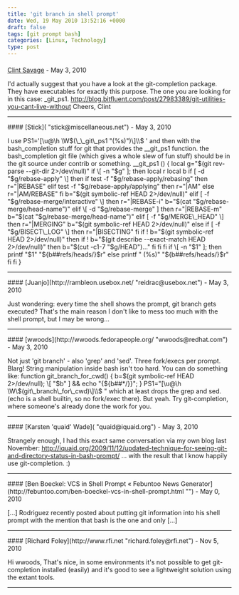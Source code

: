 ```yaml
---
title: 'git branch in shell prompt'
date: Wed, 19 May 2010 13:52:16 +0000
draft: false
tags: [git prompt bash]
categories: [Linux, Technology]
type: post
---
```



#### 
[Clint Savage](http://sexysexypenguins.com "herlo@fedoraproject.org") - <time datetime="2010-05-19 11:05:46">May 3, 2010</time>

I'd actually suggest that you have a look at the git-completion package. They have executables for exactly this purpose. The one you are looking for in this case: \_git\_ps1. http://blog.bitfluent.com/post/27983389/git-utilities-you-cant-live-without Cheers, Clint
<hr />
#### 
[Stick]( "stick@miscellaneous.net") - <time datetime="2010-05-19 10:40:57">May 3, 2010</time>

I use PS1='\[\\u@\\h \\W$(\_\_git\_ps1 "(%s)")\]\\$ ' and then with the bash\_completion stuff for git that provides the \_\_git\_ps1 function. the bash\_completion git file (which gives a whole slew of fun stuff) should be in the git source under contrib or something. \_\_git\_ps1 () { local g="$(git rev-parse --git-dir 2>/dev/null)" if \[ -n "$g" \]; then local r local b if \[ -d "$g/rebase-apply" \] then if test -f "$g/rebase-apply/rebasing" then r="|REBASE" elif test -f "$g/rebase-apply/applying" then r="|AM" else r="|AM/REBASE" fi b="$(git symbolic-ref HEAD 2>/dev/null)" elif \[ -f "$g/rebase-merge/interactive" \] then r="|REBASE-i" b="$(cat "$g/rebase-merge/head-name")" elif \[ -d "$g/rebase-merge" \] then r="|REBASE-m" b="$(cat "$g/rebase-merge/head-name")" elif \[ -f "$g/MERGE\_HEAD" \] then r="|MERGING" b="$(git symbolic-ref HEAD 2>/dev/null)" else if \[ -f "$g/BISECT\_LOG" \] then r="|BISECTING" fi if ! b="$(git symbolic-ref HEAD 2>/dev/null)" then if ! b="$(git describe --exact-match HEAD 2>/dev/null)" then b="$(cut -c1-7 "$g/HEAD")..." fi fi fi if \[ -n "$1" \]; then printf "$1" "${b##refs/heads/}$r" else printf " (%s)" "${b##refs/heads/}$r" fi fi }
<hr />
#### 
[Juanjo](http://rambleon.usebox.net/ "reidrac@usebox.net") - <time datetime="2010-05-19 10:18:15">May 3, 2010</time>

Just wondering: every time the shell shows the prompt, git branch gets executed? That's the main reason I don't like to mess too much with the shell prompt, but I may be wrong...
<hr />
#### 
[wwoods](http://wwoods.fedorapeople.org/ "wwoods@redhat.com") - <time datetime="2010-05-19 12:45:34">May 3, 2010</time>

Not just 'git branch' - also 'grep' and 'sed'. Three fork/execs per prompt. Blarg! String manipulation inside bash isn't too hard. You can do something like: function git\_branch\_for\_cwd() { b=$(git symbolic-ref HEAD 2>/dev/null); \[ "$b" \] && echo "{${b##\*/}}"; } PS1="\[\\u@\\h \\W\\$(git\_branch\_for\_cwd)\]\\$ " which at least drops the grep and sed. (echo is a shell builtin, so no fork/exec there). But yeah. Try git-completion, where someone's already done the work for you.
<hr />
#### 
[Karsten 'quaid' Wade]( "quaid@iquaid.org") - <time datetime="2010-05-19 17:21:38">May 3, 2010</time>

Strangely enough, I had this exact same conversation via my own blog last November: http://iquaid.org/2009/11/12/updated-technique-for-seeing-git-and-directory-status-in-bash-prompt/ ... with the result that I know happily use git-completion. :)
<hr />
#### 
[Ben Boeckel: VCS in Shell Prompt &laquo; Febuntoo News Generator](http://febuntoo.com/ben-boeckel-vcs-in-shell-prompt.html "") - <time datetime="2010-05-23 11:26:03">May 0, 2010</time>

\[...\] Rodriguez recently posted about putting git information into his shell prompt with the mention that bash is the one and only \[...\]
<hr />
#### 
[Richard Foley](http://www.rfi.net "richard.foley@rfi.net") - <time datetime="2010-11-19 06:08:55">Nov 5, 2010</time>

Hi wwoods, That's nice, in some environments it's not possible to get git-completion installed (easily) and it's good to see a lightweight solution using the extant tools.
<hr />
